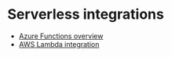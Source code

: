 # Serverless integrations

* [Azure Functions overview](azure-functions-overview.md)
* [AWS Lambda integration](aws-lambda-integration.md)

